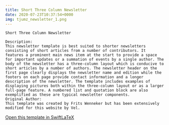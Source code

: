 ```yaml
---
title: Short Three Column Newsletter
date: 2020-07-23T10:37:54+0000
img: tjumz_newsletter_1.png
---
```

```
Short Three Column Newsletter

Description:
This newsletter template is best suited to shorter newsletters consisting of short articles from a number of contributors. It features a prominent main news item at the start to provide a space for important updates or a summation of events by a single author. The body of the newsletter has a three-column layout which is conducive to short articles by a number of authors. The newsletter header on the first page clearly displays the newsletter name and edition while the footers on each page provide contact information and a longer description of the newsletter. The template includes examples of displaying pictures both within the three-column layout or as a larger full-page feature. A numbered list and quotation block are also exemplified as these are typical newsletter components.
Original Author:
This template was created by Frits Wenneker but has been extensively modified for this website by Vel.
```
[Open this template in SwiftLaTeX](https://www.swiftlatex.com/project.html?import=https://swiftlatex.github.io/LaTeXBoilerPlate/zips/uvqer_newsletter_1.zip&import_name=Short%20Three%20Column%20Newsletter)
